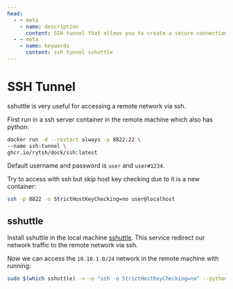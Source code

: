 ```yaml
---
head:
  - - meta
    - name: description
      content: SSH tunnel that allows you to create a secure connection between two networks over an untrusted network.
  - - meta
    - name: keywords
      content: ssh tunnel sshuttle
---
```


# SSH Tunnel

sshuttle is very useful for accessing a remote network via ssh.

First run in a ssh server container in the remote machine which also has python:

```sh
docker run -d --restart always -p 8822:22 \
--name ssh-tunnel \
ghcr.io/rytsh/dock/ssh:latest
```

Default username and password is `user` and `user#1234`.

Try to access with ssh but skip host key checking due to it is a new container:

```sh
ssh -p 8822 -o StrictHostKeyChecking=no user@localhost
```

## sshuttle

Install sshuttle in the local machine [sshuttle](https://github.com/sshuttle/sshuttle).
This service redirect our network traffic to the remote network via ssh.

Now we can access the `10.10.1.0/24` network in the remote machine with running:

```sh
sudo $(which sshuttle) -v -e "ssh -o StrictHostKeyChecking=no" --python python3 -r user@localhost 10.10.1.0/24
```
